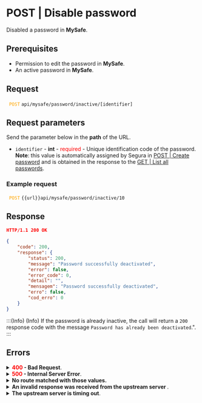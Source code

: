 # POST | Disable password

Disabled a password in **MySafe**.

## Prerequisites
* Permission to edit the password in **MySafe**.
* An active password in **MySafe**.


## Request


 <code><span style="color:orange"> POST</code></span> `api/mysafe/password/inactive/[identifier]`

## Request parameters
Send the parameter below in the **path** of the URL.

* <summary><code>identifier</code> - <b>int</b> - <span style="color:red">required</span> - Unique identification code of the password.</summary><b>Note</b>: this value is automatically assigned by Segura in <a = href "/v-3-33/docs/api-post-create-password">POST | Create password</a> and is obtained in the response to the <a = href "/v4/docs/api-get-list-all-passwords">GET | List all passwords</a>.</summary>

### Example request

<code><span style="color:orange"> POST</code></span> `{{url}}api/mysafe/password/inactive/10`
  
  ## Response

 ```json
HTTP/1.1 200 OK
``` 
 
```json
{
    "code": 200,
    "response": {
        "status": 200,
        "message": "Password successfully deactivated",
        "error": false,
        "error_code": 0,
        "detail": "",
        "mensagem": "Password successfully deactivated",
        "erro": false,
        "cod_erro": 0
    }
}
```
 
:::(Info) (Info)
If the password is already inactive, the call will return a `200` response code with the message `Password has already been deactivated`."</b>.
:::

 ## Errors

<details>
<summary><b><span style="color:red">400</span> - Bad Request</b>.</summary>

* * *
<b>Message: "1005: Password not found"</b>
<p><b>Possible cause</b>: the password wasn't found.<br></p>
<b>Solution</b>: check the value for the <code>identifier</code> and resend the request.

    
* * *
    
<b>Message: "1006: User does not have access"</b>
<p><b>Possible cause</b>: user isn't allowed to access the item.<br></p>

 ***
</details> 
    
<details>
    <summary><b><span style="color:red">500</span> - Internal Server Error</b>.</summary>

***
    
<b>Message: "Unexpected error."</b><br>

<p><b>Possible cause</b>: the error is in the Segura server.<br>
        
<b>Solution</b>: contact the support team for more information.</p>
    
 ***
 </details>
 
 <details>
    <summary><b>No route matched with those values.</b></summary>

 ***
    
<b>Message: "You are not authorized to access this resource."</b>
<p><b>Possíveis causas</b>: failure in your application authentication with the Segura server.<br>
        
<b>Solution</b>: check the authentication parameters such as <code>Access Token URL</code>, <code>Client ID</code> and  <code>Client Secret</code> and request a new access token or check and correct the URL. 
* * *
</details>
     
<details>
<summary><b>An invalid response was received from the upstream server
</b>.</summary>

*** 
   
<b>Message: "An invalid response was received from the a seupstream server</b>
    
<p><b>Possible cause</b>: the upstream server may be taking too long to respond, leading to a timeout error that is interpreted as an invalid response by the proxy/gateway server.<br>
        
<b>Solution</b>: check the connectivity between the source of the request and the Segura server.
***
</details>
     
   

<details>
<summary><b>The upstream server is timing out</b>.</summary>

*** 
    
<b>Message: "The upstream server is timing out"</b>
    
<p><b>Possible cause</b>: the request time has expired.
        
<b>Solution</b>: check the connectivity between the source of the request and the Segura server.</p>
* * *
</details>


     